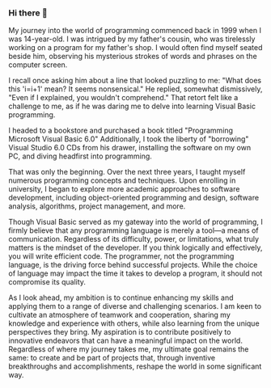 ### Hi there 👋

My journey into the world of programming commenced back in 1999 when I was 14-year-old. I was intrigued by my father's cousin, who was tirelessly working on a program for my father's shop. I would often find myself seated beside him, observing his mysterious strokes of words and phrases on the computer screen.

I recall once asking him about a line that looked puzzling to me: "What does this 'i=i+1' mean? It seems nonsensical." He replied, somewhat dismissively, "Even if I explained, you wouldn't comprehend." That retort felt like a challenge to me, as if he was daring me to delve into learning Visual Basic programming.

I headed to a bookstore and purchased a book titled "Programming Microsoft Visual Basic 6.0" Additionally, I took the liberty of "borrowing" Visual Studio 6.0 CDs from his drawer, installing the software on my own PC, and diving headfirst into programming.

That was only the beginning. Over the next three years, I taught myself numerous programming concepts and techniques. Upon enrolling in university, I began to explore more academic approaches to software development, including object-oriented programming and design, software analysis, algorithms, project management, and more.

Though Visual Basic served as my gateway into the world of programming, I firmly believe that any programming language is merely a tool—a means of communication. Regardless of its difficulty, power, or limitations, what truly matters is the mindset of the developer. If you think logically and effectively, you will write efficient code. The programmer, not the programming language, is the driving force behind successful projects. While the choice of language may impact the time it takes to develop a program, it should not compromise its quality.

As I look ahead, my ambition is to continue enhancing my skills and applying them to a range of diverse and challenging scenarios. I am keen to cultivate an atmosphere of teamwork and cooperation, sharing my knowledge and experience with others, while also learning from the unique perspectives they bring. My aspiration is to contribute positively to innovative endeavors that can have a meaningful impact on the world. Regardless of where my journey takes me, my ultimate goal remains the same: to create and be part of projects that, through inventive breakthroughs and accomplishments, reshape the world in some significant way.


<!--
**ashajjar/ashajjar** is a ✨ _special_ ✨ repository because its `README.md` (this file) appears on your GitHub profile.

Here are some ideas to get you started:

- 🔭 I’m currently working on ...
- 🌱 I’m currently learning ...
- 👯 I’m looking to collaborate on ...
- 🤔 I’m looking for help with ...
- 💬 Ask me about ...
- 📫 How to reach me: ...
- 😄 Pronouns: ...
- ⚡ Fun fact: ...
-->
